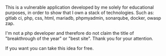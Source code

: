 
This is a vulnerable application developed by me solely for educational purposes, in order to show that I own a stack of technologies. Such as: gitlab ci, php, css, html, mariadb, phpmyadmin, sonarqube, docker, owasp zap.

I'm not a php developer and therefore do not claim the title of "breakthrough of the year" or "best site". Thank you for your attention.

If you want you can take this idea for free. 
